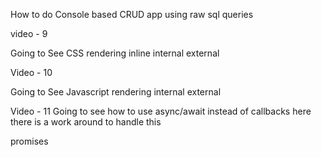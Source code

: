 How to do Console based CRUD app using raw sql queries

video - 9

Going to See CSS rendering
    inline
    internal
    external

Video - 10 

Going to See Javascript rendering
    internal
    external

Video - 11
Going to see how to use async/await instead of callbacks 
here there is a work around to handle this

promises
